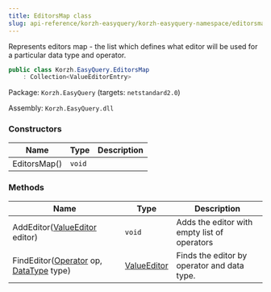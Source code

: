 ```yaml
---
title: EditorsMap class
slug: api-reference/korzh-easyquery/korzh-easyquery-namespace/editorsmap-class
---
```

Represents editors map - the list which defines what editor will be used for a particular data type and operator.
```csharp
public class Korzh.EasyQuery.EditorsMap
    : Collection<ValueEditorEntry>

```
Package: `Korzh.EasyQuery` (targets: `netstandard2.0`)

Assembly: `Korzh.EasyQuery.dll`

### Constructors

| Name | Type | Description | 
| --- | --- | --- | 
| EditorsMap() | `void` |  | 


### Methods

| Name | Type | Description | 
| --- | --- | --- | 
| AddEditor([ValueEditor](/api-reference/easydata-core/easydata-namespace/valueeditor-class) editor) | `void` | Adds the editor with empty list of operators | 
| FindEditor([Operator](/api-reference/korzh-easyquery/korzh-easyquery-namespace/operator-class) op, [DataType](/api-reference/easydata-core/easydata-namespace/datatype-enum) type) | [ValueEditor](/api-reference/easydata-core/easydata-namespace/valueeditor-class) | Finds the editor by operator and data type. |